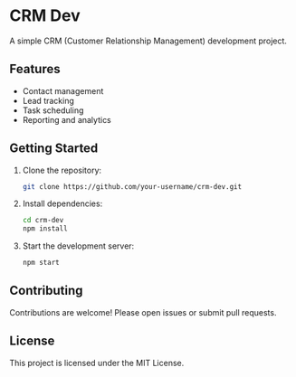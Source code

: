 # CRM Dev

A simple CRM (Customer Relationship Management) development project.

## Features

- Contact management
- Lead tracking
- Task scheduling
- Reporting and analytics

## Getting Started

1. Clone the repository:
    ```bash
    git clone https://github.com/your-username/crm-dev.git
    ```
2. Install dependencies:
    ```bash
    cd crm-dev
    npm install
    ```
3. Start the development server:
    ```bash
    npm start
    ```

## Contributing

Contributions are welcome! Please open issues or submit pull requests.

## License

This project is licensed under the MIT License.